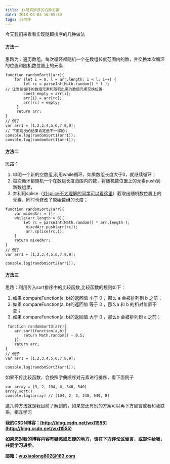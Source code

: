 ```yaml
---
title: js随机排序的几种方案
date: 2018-04-03 16:55:10
tags: js排序
---
```


今天我们来看看实现随即排序的几种做法
#### 方法一
思路为：遍历数组，每次循环都随机一个在数组长度范围内的数，并交换本次循环的位置和随机数位置上的元素

```
function randomSort1(arr){
    for (let i = 0, l = arr.length; i < l; i++) {
        let rc = parseInt(Math.random() * l );
// 让当前循环的数组元素和随机出来的数组元素交换位置
        const empty = arr[i];
        arr[i] = arr[rc];
        arr[rc] = empty;       
     }
     return arr;
}
// 例子
var arr1 = [1,2,3,4,5,6,7,8,9];
// 下面两次的结果肯定是不一样的；
console.log(randomSort1(arr1));
console.log(randomSort1(arr1));
```
#### 方法二
思路：
1. 申明一个新的空数组,利用while循环，如果数组长度大于0，就继续循环； 
2. 每次循环都随机一个在数组长度范围内的数，将随机数位置上的元素push到新数组里，
3. 并利用splice（[对splice不太理解的同学可以看这里](https://blog.csdn.net/wxl1555/article/details/79388292)）截取出随机数位置上的元素，同时也修改了原始数组的长度；
```
function randomSort2(arr){
    var mixedArr = [];
    while(arr.length > 0){
        let rc = parseInt(Math.random() * arr.length );
         mixedArr.push(arr[rc]);
         arr.splice(rc,1);
    }
    return mixedArr;
}
// 例子
var arr1 = [1,2,3,4,5,6,7,8,9];

console.log(randomSort2(arr1));
```
#### 方法三
思路：利用传入sort排序中的比较函数,比较函数的规则如下：
1. 如果 compareFunction(a, b)的返回值 小于 0 ，那么 a 会被排列到 b 之前；
2. 如果 compareFunction(a, b)的返回值 等于 0 ，那么a 和 b 的相对位置不变；
3. 如果 compareFunction(a, b)的返回值 大于 0 ，那么b 会被排列到 a 之前；

```
 function randomSort3(arr){
    arr.sort(function(a,b){
        return Math.random() - 0.5;
    });
    return arr;
}
// 例子
var arr1 = [1,2,3,4,5,6,7,8,9];

console.log(randomSort3(arr1));
```

如果不传比较函数，会按照字典顺序对元素进行排序，看下面例子

```
var array = [3, 2, 104, 8, 340, 540]  
array.sort()  
console.log(array) // [104, 2, 3, 340, 540, 8]
```
这几种方法就是我目前了解到的，如果您还有别的方案可以再下方留言或者和我联系，相互学习

**我的CSDN博客：[http://blog.csdn.net/wxl1555](http://blog.csdn.net/wxl1555)**

**如果您对我的博客内容有疑惑或质疑的地方，请在下方评论区留言，或邮件给我，共同学习进步。**

**邮箱：wuxiaolong802@163.com**